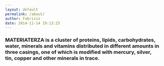 ```yaml
---
layout: default
permalink: /about/
author: Fabrizio
date: 2014-11-14 19:13:23
---
```

### MATERIATERZA is a cluster of proteins, lipids, carbohydrates, water, minerals and vitamins distributed in different amounts in three casings, one of which is modified with mercury, silver, tin, copper and other minerals in trace.

